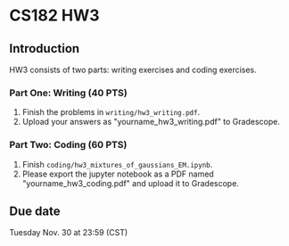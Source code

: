 # CS182 HW3

## Introduction

HW3 consists of two parts: writing exercises and coding exercises.

### Part One: Writing (40 PTS)

1. Finish the problems in `writing/hw3_writing.pdf`.
2. Upload your answers as "yourname_hw3_writing.pdf" to Gradescope.

### Part Two: Coding (60 PTS)

1. Finish `coding/hw3_mixtures_of_gaussians_EM.ipynb`. 
2. Please export the jupyter notebook as a PDF named  "yourname_hw3_coding.pdf" and upload it to Gradescope.

## Due date

Tuesday Nov. 30 at 23:59 (CST)